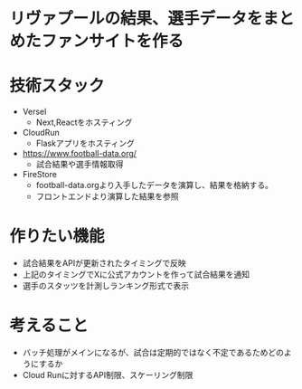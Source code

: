 # リヴァプールの結果、選手データをまとめたファンサイトを作る

# 技術スタック
- Versel
  - Next,Reactをホスティング
- CloudRun
  - Flaskアプリをホスティング
- https://www.football-data.org/
  - 試合結果や選手情報取得
- FireStore
  - football-data.orgより入手したデータを演算し、結果を格納する。
  - フロントエンドより演算した結果を参照
 
# 作りたい機能
- 試合結果をAPIが更新されたタイミングで反映
- 上記のタイミングでXに公式アカウントを作って試合結果を通知
- 選手のスタッツを計測しランキング形式で表示

# 考えること
- バッチ処理がメインになるが、試合は定期的ではなく不定であるためどのようにするか
- Cloud Runに対するAPI制限、スケーリング制限
